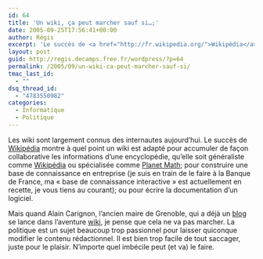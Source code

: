 ```yaml
---
id: 64
title: 'Un wiki, ça peut marcher sauf si…;'
date: 2005-09-25T17:56:41+00:00
author: Régis
excerpt: 'Le succès de <a href="http://fr.wikipedia.org/">Wikipédia</a> montre à quel point un wiki peut être efficace pour agréger des connaissances.'
layout: post
guid: http://regis.decamps.free.fr/wordpress/?p=64
permalink: /2005/09/un-wiki-ca-peut-marcher-sauf-si/
tmac_last_id:
  - ""
dsq_thread_id:
  - "4783550982"
categories:
  - Informatique
  - Politique
---
```

Les wiki sont largement connus des internautes aujourd’hui. Le succès de [Wikipédia](http://fr.wikipedia.org/) montre à quel point un wiki est adapté pour accumuler de façon collaborative les informations d’une encyclopédie, qu’elle soit généraliste comme [Wikipédia](http://fr.wikipedia.org/) ou spécialisée comme [Planet Math](http://planetmath.org/); pour construire une base de connaissance en entreprise (je suis en train de le faire à la Banque de France, ma « base de connaissance interactive » est actuellement en recette, je vous tiens au courant); ou pour écrire la documentation d’un logiciel.

Mais quand Alain Carignon, l’ancien maire de Grenoble, qui a déjà un [blog](http://www.alaincarignon.com/) se lance dans l’aventure [wiki](http://www.alaincarignon.cafewiki.org/), je pense que cela ne va pas marcher. La politique est un sujet beaucoup trop passionnel pour laisser quiconque modifier le contenu rédactionnel. Il est bien trop facile de tout saccager, juste pour le plaisir. N’importe quel imbécile peut (et va) le faire.
